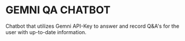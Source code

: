 
# GEMNI QA CHATBOT

Chatbot that utilizes Gemni API-Key to answer and record Q&A's for the user with up-to-date information.
